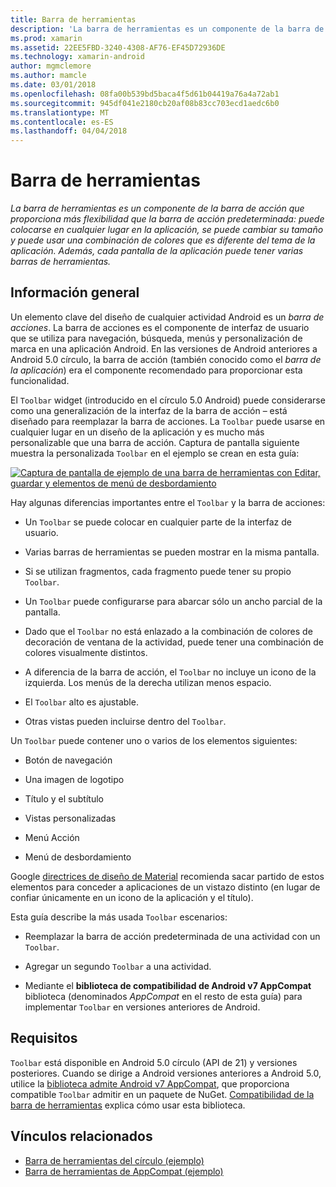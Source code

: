 ```yaml
---
title: Barra de herramientas
description: 'La barra de herramientas es un componente de la barra de acción que proporciona más flexibilidad que la barra de acción predeterminada: puede colocarse en cualquier lugar en la aplicación, se puede cambiar su tamaño y puede usar una combinación de colores que es diferente del tema de la aplicación. Además, cada pantalla de la aplicación puede tener varias barras de herramientas.'
ms.prod: xamarin
ms.assetid: 22EE5FBD-3240-4308-AF76-EF45D72936DE
ms.technology: xamarin-android
author: mgmclemore
ms.author: mamcle
ms.date: 03/01/2018
ms.openlocfilehash: 08fa00b539bd5baca4f5d61b04419a76a4a72ab1
ms.sourcegitcommit: 945df041e2180cb20af08b83cc703ecd1aedc6b0
ms.translationtype: MT
ms.contentlocale: es-ES
ms.lasthandoff: 04/04/2018
---
```

# <a name="toolbar"></a>Barra de herramientas

_La barra de herramientas es un componente de la barra de acción que proporciona más flexibilidad que la barra de acción predeterminada: puede colocarse en cualquier lugar en la aplicación, se puede cambiar su tamaño y puede usar una combinación de colores que es diferente del tema de la aplicación. Además, cada pantalla de la aplicación puede tener varias barras de herramientas._

 
## <a name="overview"></a>Información general

Un elemento clave del diseño de cualquier actividad Android es un *barra de acciones*. La barra de acciones es el componente de interfaz de usuario que se utiliza para navegación, búsqueda, menús y personalización de marca en una aplicación Android. En las versiones de Android anteriores a Android 5.0 círculo, la barra de acción (también conocido como el *barra de la aplicación*) era el componente recomendado para proporcionar esta funcionalidad. 

El `Toolbar` widget (introducido en el círculo 5.0 Android) puede considerarse como una generalización de la interfaz de la barra de acción &ndash; está diseñado para reemplazar la barra de acciones. La `Toolbar` puede usarse en cualquier lugar en un diseño de la aplicación y es mucho más personalizable que una barra de acción. Captura de pantalla siguiente muestra la personalizada `Toolbar` en el ejemplo se crean en esta guía: 

[![Captura de pantalla de ejemplo de una barra de herramientas con Editar, guardar y elementos de menú de desbordamiento](images/01-toolbar-sml.png)](images/01-toolbar.png#lightbox)

Hay algunas diferencias importantes entre el `Toolbar` y la barra de acciones: 

-   Un `Toolbar` se puede colocar en cualquier parte de la interfaz de usuario.

-   Varias barras de herramientas se pueden mostrar en la misma pantalla.

-   Si se utilizan fragmentos, cada fragmento puede tener su propio `Toolbar`. 

-   Un `Toolbar` puede configurarse para abarcar sólo un ancho parcial de la pantalla. 

-   Dado que el `Toolbar` no está enlazado a la combinación de colores de decoración de ventana de la actividad, puede tener una combinación de colores visualmente distintos. 

-   A diferencia de la barra de acción, el `Toolbar` no incluye un icono de la izquierda. Los menús de la derecha utilizan menos espacio. 

-   El `Toolbar` alto es ajustable. 

-   Otras vistas pueden incluirse dentro del `Toolbar`. 

Un `Toolbar` puede contener uno o varios de los elementos siguientes: 

-   Botón de navegación

-   Una imagen de logotipo

-   Título y el subtítulo

-   Vistas personalizadas

-   Menú Acción

-   Menú de desbordamiento

Google [directrices de diseño de Material](https://material.google.com/) recomienda sacar partido de estos elementos para conceder a aplicaciones de un vistazo distinto (en lugar de confiar únicamente en un icono de la aplicación y el título). 

Esta guía describe la más usada `Toolbar` escenarios:

-   Reemplazar la barra de acción predeterminada de una actividad con un `Toolbar`. 

-   Agregar un segundo `Toolbar` a una actividad.

-   Mediante el **biblioteca de compatibilidad de Android v7 AppCompat** biblioteca (denominados *AppCompat* en el resto de esta guía) para implementar `Toolbar` en versiones anteriores de Android. 

 
 
## <a name="requirements"></a>Requisitos

`Toolbar` está disponible en Android 5.0 círculo (API de 21) y versiones posteriores. Cuando se dirige a Android versiones anteriores a Android 5.0, utilice la [biblioteca admite Android v7 AppCompat](https://www.nuget.org/packages/Xamarin.Android.Support.v7.AppCompat/), que proporciona compatible `Toolbar` admitir en un paquete de NuGet. 
[Compatibilidad de la barra de herramientas](~/android/user-interface/controls/tool-bar/toolbar-compatibility.md) explica cómo usar esta biblioteca. 




## <a name="related-links"></a>Vínculos relacionados

- [Barra de herramientas del círculo (ejemplo)](https://developer.xamarin.com/samples/monodroid/android5.0/Toolbar/)
- [Barra de herramientas de AppCompat (ejemplo)](https://developer.xamarin.com/samples/monodroid/Supportv7/AppCompat/Toolbar/)
